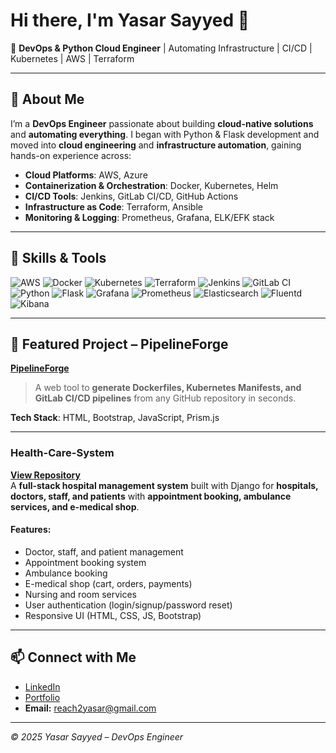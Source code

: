# Hi there, I'm Yasar Sayyed 👋  

🚀 **DevOps & Python Cloud Engineer** | Automating Infrastructure | CI/CD | Kubernetes | AWS | Terraform  

---

## 🌟 About Me

I’m a **DevOps Engineer** passionate about building **cloud-native solutions** and **automating everything**. I began with Python & Flask development and moved into **cloud engineering** and **infrastructure automation**, gaining hands-on experience across:

- **Cloud Platforms**: AWS, Azure
- **Containerization & Orchestration**: Docker, Kubernetes, Helm  
- **CI/CD Tools**: Jenkins, GitLab CI/CD, GitHub Actions  
- **Infrastructure as Code**: Terraform, Ansible  
- **Monitoring & Logging**: Prometheus, Grafana, ELK/EFK stack  

---

## 🔧 Skills & Tools

![AWS](https://img.shields.io/badge/AWS-232F3E?style=for-the-badge&logo=amazon-aws&logoColor=white)
![Docker](https://img.shields.io/badge/Docker-2496ED?style=for-the-badge&logo=docker&logoColor=white)
![Kubernetes](https://img.shields.io/badge/Kubernetes-326CE5?style=for-the-badge&logo=kubernetes&logoColor=white)
![Terraform](https://img.shields.io/badge/Terraform-844FBA?style=for-the-badge&logo=terraform&logoColor=white)
![Jenkins](https://img.shields.io/badge/Jenkins-D24939?style=for-the-badge&logo=jenkins&logoColor=white)
![GitLab CI](https://img.shields.io/badge/GitLab%20CI-330F63?style=for-the-badge&logo=gitlab&logoColor=white)
![Python](https://img.shields.io/badge/Python-3776AB?style=for-the-badge&logo=python&logoColor=white)
![Flask](https://img.shields.io/badge/Flask-000000?style=for-the-badge&logo=flask&logoColor=white)
![Grafana](https://img.shields.io/badge/Grafana-F46800?style=for-the-badge&logo=grafana&logoColor=white)
![Prometheus](https://img.shields.io/badge/Prometheus-E6522C?style=for-the-badge&logo=prometheus&logoColor=white)
![Elasticsearch](https://img.shields.io/badge/Elasticsearch-005571?style=for-the-badge&logo=elasticsearch&logoColor=white)
![Fluentd](https://img.shields.io/badge/Fluentd-0E83C8?style=for-the-badge&logo=fluentd&logoColor=white)
![Kibana](https://img.shields.io/badge/Kibana-005571?style=for-the-badge&logo=kibana&logoColor=white)


---

## 🚀 Featured Project – PipelineForge

**[PipelineForge](https://ai-devops-hoqk.onrender.com/)**  
> A web tool to **generate Dockerfiles, Kubernetes Manifests, and GitLab CI/CD pipelines** from any GitHub repository in seconds.


**Tech Stack**: HTML, Bootstrap, JavaScript, Prism.js  

---

### **Health-Care-System**
**[View Repository](https://github.com/yasarsayyed1/Health-Care-System)**  
A **full-stack hospital management system** built with Django for **hospitals, doctors, staff, and patients** with **appointment booking, ambulance services, and e-medical shop**.

#### Features:
- Doctor, staff, and patient management  
- Appointment booking system  
- Ambulance booking  
- E-medical shop (cart, orders, payments)  
- Nursing and room services  
- User authentication (login/signup/password reset)  
- Responsive UI (HTML, CSS, JS, Bootstrap)  

---

## 📫 Connect with Me

- [LinkedIn](https://www.linkedin.com/in/yasar-sayyed-5a059235b/)  
- [Portfolio](https://yasarsayyed.netlify.app/)  
- **Email:** reach2yasar@gmail.com


---

*© 2025 Yasar Sayyed – DevOps Engineer*
